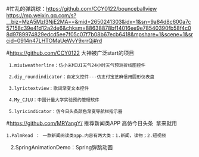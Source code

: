 #忙乱的弹跳球：https://github.com/CCY0122/bounceballview
 https://mp.weixin.qq.com/s?__biz=MzA5MzI3NjE2MA==&mid=2650241303&idx=1&sn=9a84d8c600a7c57158c39e41d12a2de6&chksm=88638878bf14016ee9e78540390fb58f4c08d9789974829edcd5ee7f05c07f7b08b67ecb6418&mpshare=1&scene=1&srcid=0914n47LHTOMaUeWvY9xrrQj#rd
 
 
 #https://github.com/CCY0122 大神被广泛start的项目
 
     1.miuiweatherline：仿小米MIUI天气24小时天气预测折线图控件

     2.diy_roundindicator：自定义控件---仿支付宝芝麻信用圆形仪表盘

     3.lyrictextview：歌词渐变文本控件

     4.My_CJLU：中国计量大学实验预约管理软件

     5.lyricindicator：仿今日头条颜色渐变导航栏指示器

#https://github.com/MRYangY/ 推荐新闻类APP 高仿今日头条  拿来就用

    1.PalmRead ： 一款新闻阅读类app.内容有两大类：1.新闻，读物；2.短视频

 
    2.SpringAnimationDemo：Spring弹跳动画




 
 
